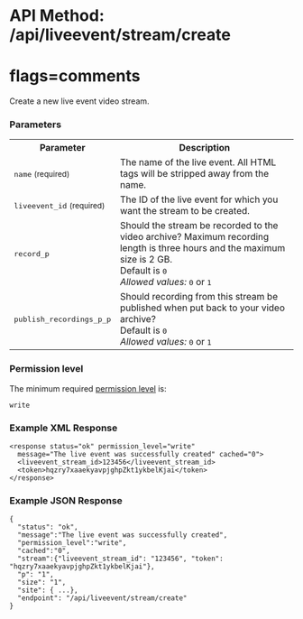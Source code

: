 # API Method: /api/liveevent/stream/create
# flags=comments

Create a new live event video stream.


### Parameters

<table class="pretty">
  <tr><th>Parameter</th><th>Description</th></tr>
  <tr><td><tt>name</tt> <small>(required)</small></td><td>The name of the live event. All HTML tags will be stripped away from the name.</td></tr>
  <tr><td><tt>liveevent_id</tt> <small>(required)</small></td><td>The ID of the live event for which you want the stream to be created.</td></tr>
  <tr><td><tt>record_p</tt></td><td>Should the stream be recorded to the video archive? Maximum recording length is three hours and the maximum size is 2 GB.<br/>Default is <tt>0</tt><br/><i>Allowed values:</i> <tt>0</tt> or <tt>1</tt></td></tr>
  <tr><td><tt>publish_recordings_p_p</tt></td><td>Should recording from this stream be published when put back to your video archive?<br/>Default is <tt>0</tt><br/><i>Allowed values:</i> <tt>0</tt> or <tt>1</tt></td></tr>
</table>

    

### Permission level 

The minimum required [permission level](index#permission-level) is:

    write


### Example XML Response

    <response status="ok" permission_level="write" 
      message="The live event was successfully created" cached="0">
      <liveevent_stream_id>123456</liveevent_stream_id>
      <token>hqzry7xaaekyavpjghpZkt1ykbelKjai</token>
    </response>

### Example JSON Response

    {
      "status": "ok", 
      "message":"The live event was successfully created",
      "permission_level":"write",
      "cached":"0",
      "stream":{"liveevent_stream_id": "123456", "token": "hqzry7xaaekyavpjghpZkt1ykbelKjai"},
      "p": "1",
      "size": "1",
      "site": { ...},
      "endpoint": "/api/liveevent/stream/create"
    }
